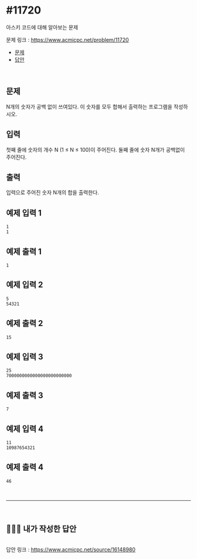 # #11720

아스키 코드에 대해 알아보는 문제

문제 링크 : https://www.acmicpc.net/problem/11720

- [문제](#quiz)
- [답안](#answer)

<br>

## <a name="quiz"></a>문제

N개의 숫자가 공백 없이 쓰여있다. 이 숫자를 모두 합해서 출력하는 프로그램을 작성하시오.

## 입력

첫째 줄에 숫자의 개수 N (1 ≤ N ≤ 100)이 주어진다. 둘째 줄에 숫자 N개가 공백없이 주어진다.

## 출력

입력으로 주어진 숫자 N개의 합을 출력한다.

 		 		

## 예제 입력 1 						

```
1
1
```

## 예제 출력 1 						

```
1
```

## 예제 입력 2 						

```
5
54321
```

## 예제 출력 2 						

```
15
```

## 예제 입력 3 						

```
25
7000000000000000000000000
```

## 예제 출력 3 						

```
7
```

## 예제 입력 4 						

```
11
10987654321
```

## 예제 출력 4 						

```
46
```

<br>

------

<br>

## <a name="answer"></a>🙆🏻‍♂️ 내가 작성한 답안

```java

```

답안 링크 : https://www.acmicpc.net/source/16148980

<br>

<br>